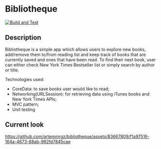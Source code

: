  # Bibliotheque
 [![Build and Test](https://github.com/artemmrgz/bibliotheque/actions/workflows/main.yml/badge.svg)](https://github.com/artemmrgz/bibliotheque/actions/workflows/main.yml)

## Description
Bibliotheque is a simple app which allows users to explore new books, add/remove them to/from reading list and keep track of books that are currently saved and ones that have been read. To find their next book, user can either check New York Times Bestseller list or simply search by author or title.

Technologies used:
* CoreData: to save books user would like to read;
* Networking(URLSession): for retrieving data using iTunes books and New York Times APIs;
* MVC pattern;
* Unit testing

## Current look
https://github.com/artemmrgz/bibliotheque/assets/83667809/f1a97516-164a-4673-88ab-992fd7845cae

